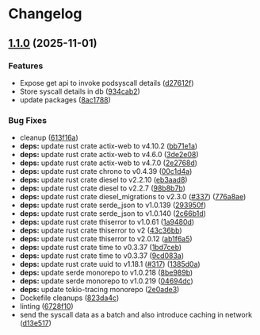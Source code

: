 # Changelog

## [1.1.0](https://github.com/kguardian-dev/kguardian/compare/broker-v1.0.0...broker/v1.1.0) (2025-11-01)


### Features

* Expose get api to invoke podsyscall details ([d27612f](https://github.com/kguardian-dev/kguardian/commit/d27612feff19fe07fe5411bbed09e11c1dd18e91))
* Store syscall details in db ([934cab2](https://github.com/kguardian-dev/kguardian/commit/934cab22c591a4f443da5a33a720f8cce60cc15a))
* update packages ([8ac1788](https://github.com/kguardian-dev/kguardian/commit/8ac17889634e3fdfd73253de47a80c87a3d7c012))


### Bug Fixes

* cleanup ([613f16a](https://github.com/kguardian-dev/kguardian/commit/613f16a89c24b4d3ff5e4d299da0ef61cd6260ae))
* **deps:** update rust crate actix-web to v4.10.2 ([bb71e1a](https://github.com/kguardian-dev/kguardian/commit/bb71e1af5174ccecdb5919eaf3c05e43ee3806c4))
* **deps:** update rust crate actix-web to v4.6.0 ([3de2e08](https://github.com/kguardian-dev/kguardian/commit/3de2e08b2975b3cd10e07bcd69d7f2606866f6c7))
* **deps:** update rust crate actix-web to v4.7.0 ([2e2768d](https://github.com/kguardian-dev/kguardian/commit/2e2768d54a7b3dc0e20eb49e25591ec0cde6edd0))
* **deps:** update rust crate chrono to v0.4.39 ([00c1d4a](https://github.com/kguardian-dev/kguardian/commit/00c1d4a37805a351f3ca03e7d5f0f856b648a8ab))
* **deps:** update rust crate diesel to v2.2.10 ([eb3aad8](https://github.com/kguardian-dev/kguardian/commit/eb3aad8cc2766c7400166a5b3b4b816c68851e3b))
* **deps:** update rust crate diesel to v2.2.7 ([98b8b7b](https://github.com/kguardian-dev/kguardian/commit/98b8b7b716861658eef2113d7bf7b4a2beaebdd8))
* **deps:** update rust crate diesel_migrations to v2.3.0 ([#337](https://github.com/kguardian-dev/kguardian/issues/337)) ([776a8ae](https://github.com/kguardian-dev/kguardian/commit/776a8ae112fbf81ceede8c0f974fd30a94932418))
* **deps:** update rust crate serde_json to v1.0.139 ([293950f](https://github.com/kguardian-dev/kguardian/commit/293950fbaf4a98d5b939a966d745fbc5582c1ca5))
* **deps:** update rust crate serde_json to v1.0.140 ([2c66b1d](https://github.com/kguardian-dev/kguardian/commit/2c66b1d4ff94d41585cd2c93cc688c7999c5cd22))
* **deps:** update rust crate thiserror to v1.0.61 ([1a9480d](https://github.com/kguardian-dev/kguardian/commit/1a9480d55eb33792ea22f2fb83ba636e8d04bc6b))
* **deps:** update rust crate thiserror to v2 ([43c36bb](https://github.com/kguardian-dev/kguardian/commit/43c36bb1efdb448d4b94ad8d2e9b159e53b93bda))
* **deps:** update rust crate thiserror to v2.0.12 ([ab1f6a5](https://github.com/kguardian-dev/kguardian/commit/ab1f6a5599e58d8fe745d7c966fe9c2f99d6c52f))
* **deps:** update rust crate time to v0.3.37 ([1bd7ceb](https://github.com/kguardian-dev/kguardian/commit/1bd7cebd3323dc0308f18f664b50981505ba8237))
* **deps:** update rust crate time to v0.3.37 ([9cd083a](https://github.com/kguardian-dev/kguardian/commit/9cd083afe38326e92ce35f23f698e2b6ff7a5ac8))
* **deps:** update rust crate uuid to v1.18.1 ([#317](https://github.com/kguardian-dev/kguardian/issues/317)) ([1385d0a](https://github.com/kguardian-dev/kguardian/commit/1385d0a9a139c3def236181ae5b94fcc7c6cddcc))
* **deps:** update serde monorepo to v1.0.218 ([8be989b](https://github.com/kguardian-dev/kguardian/commit/8be989b2e33f2253362d8785b183d8f0dbff94e1))
* **deps:** update serde monorepo to v1.0.219 ([04694dc](https://github.com/kguardian-dev/kguardian/commit/04694dcbce8c9d6c539db5a9f24167a5ae7254bf))
* **deps:** update tokio-tracing monorepo ([2e0ade3](https://github.com/kguardian-dev/kguardian/commit/2e0ade381fee773ef414ae058d382847b263d04c))
* Dockefile cleanups ([823da4c](https://github.com/kguardian-dev/kguardian/commit/823da4ce93a6999e3a7e8a720d5fdbd4f6d28641))
* linting ([6728f10](https://github.com/kguardian-dev/kguardian/commit/6728f1046bfc6361178dde0d796b1f8abc2aa0cc))
* send the syscall data as a batch and also introduce caching in network ([d13e517](https://github.com/kguardian-dev/kguardian/commit/d13e517d196f30dc42f7825881926cee9f3b29b5))
